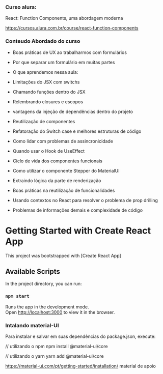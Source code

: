 ### Curso alura:

React: Function Components, uma abordagem moderna

https://cursos.alura.com.br/course/react-function-components



### Conteudo Abordado do curso

 * Boas práticas de UX ao trabalharmos com formulários

 * Por que separar um formulário em muitas partes

 * O que aprendemos nessa aula:

 * Limitações do JSX com switchs

 * Chamando funções dentro do JSX

 * Relembrando closures e escopos

 * vantagens da injeção de dependências dentro do projeto

 * Reutilização de componentes

 * Refatoração do Switch case e melhores estruturas de código 

 * Como lidar com problemas de assincronicidade

 * Quando usar o Hook de UseEffect

 * Ciclo de vida dos componentes funcionais

 * Como utilizar o componente Stepper do MaterialUI

 * Extraindo lógica da parte de renderização

 * Boas práticas na reutilização de funcionalidades

 * Usando contextos no React para resolver o problema de prop drilling

 * Problemas de informações demais e complexidade de código




# Getting Started with Create React App

This project was bootstrapped with [Create React App]

## Available Scripts

In the project directory, you can run:

### `npm start`

Runs the app in the development mode.\
Open [http://localhost:3000](http://localhost:3000) to view it in the browser.

### Intalando material-UI

Para instalar e salvar em suas dependências do package.json, execute:

// utilizando o npm
npm install @material-ui/core

// utilizando o yarn
yarn add @material-ui/core

https://material-ui.com/pt/getting-started/installation/ material de apoio
